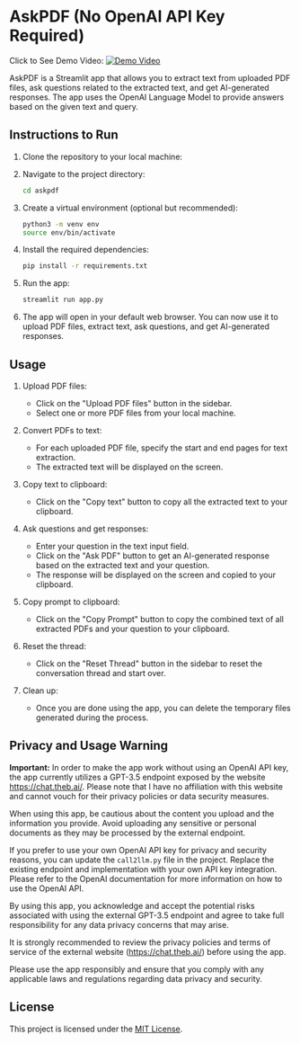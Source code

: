# AskPDF (No OpenAI API Key Required)
Click to See Demo Video:
[![Demo Video](https://img.youtube.com/vi/PeK1juXk9RA/0.jpg)](https://www.youtube.com/watch?v=PeK1juXk9RA)


AskPDF is a Streamlit app that allows you to extract text from uploaded PDF files, ask questions related to the extracted text, and get AI-generated responses. The app uses the OpenAI Language Model to provide answers based on the given text and query.

## Instructions to Run

1. Clone the repository to your local machine:

2. Navigate to the project directory:

   ```bash
   cd askpdf
   ```

3. Create a virtual environment (optional but recommended):

   ```bash
   python3 -m venv env
   source env/bin/activate
   ```

4. Install the required dependencies:

   ```bash
   pip install -r requirements.txt
   ```

5. Run the app:

   ```bash
   streamlit run app.py
   ```

6. The app will open in your default web browser. You can now use it to upload PDF files, extract text, ask questions, and get AI-generated responses.

## Usage

1. Upload PDF files:
   - Click on the "Upload PDF files" button in the sidebar.
   - Select one or more PDF files from your local machine.

2. Convert PDFs to text:
   - For each uploaded PDF file, specify the start and end pages for text extraction.
   - The extracted text will be displayed on the screen.

3. Copy text to clipboard:
   - Click on the "Copy text" button to copy all the extracted text to your clipboard.

4. Ask questions and get responses:
   - Enter your question in the text input field.
   - Click on the "Ask PDF" button to get an AI-generated response based on the extracted text and your question.
   - The response will be displayed on the screen and copied to your clipboard.

5. Copy prompt to clipboard:
   - Click on the "Copy Prompt" button to copy the combined text of all extracted PDFs and your question to your clipboard.

6. Reset the thread:
   - Click on the "Reset Thread" button in the sidebar to reset the conversation thread and start over.

7. Clean up:
   - Once you are done using the app, you can delete the temporary files generated during the process.

## Privacy and Usage Warning

**Important:** In order to make the app work without using an OpenAI API key, the app currently utilizes a GPT-3.5 endpoint exposed by the website https://chat.theb.ai/. Please note that I have no affiliation with this website and cannot vouch for their privacy policies or data security measures. 

When using this app, be cautious about the content you upload and the information you provide. Avoid uploading any sensitive or personal documents as they may be processed by the external endpoint.

If you prefer to use your own OpenAI API key for privacy and security reasons, you can update the `call2llm.py` file in the project. Replace the existing endpoint and implementation with your own API key integration. Please refer to the OpenAI documentation for more information on how to use the OpenAI API.

By using this app, you acknowledge and accept the potential risks associated with using the external GPT-3.5 endpoint and agree to take full responsibility for any data privacy concerns that may arise.

It is strongly recommended to review the privacy policies and terms of service of the external website (https://chat.theb.ai/) before using the app.

Please use the app responsibly and ensure that you comply with any applicable laws and regulations regarding data privacy and security.

## License

This project is licensed under the [MIT License](LICENSE).
